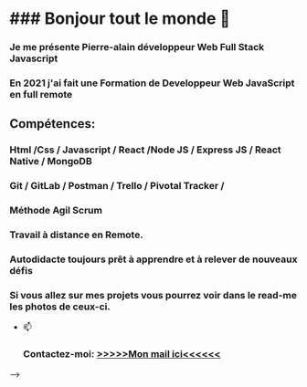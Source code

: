
<h1>### Bonjour tout le monde 👋</h1>

<h3>Je me présente Pierre-alain développeur Web Full Stack Javascript</h3>

<div>
	<h3>En 2021 j'ai fait une Formation de Developpeur Web JavaScript en full remote</h3> 
	<h2>Compétences:</h2>
	<h3>Html /Css / Javascript / React /Node JS / Express JS / React Native / MongoDB </h3>
	<h3>Git / GitLab / Postman / Trello / Pivotal Tracker / </h3>
	<h3>
	Méthode Agil Scrum
	</h3>
	<h3>
	Travail à distance en Remote.
	</h3>
	<h3>
	Autodidacte toujours prêt à apprendre et à relever de nouveaux défis 
	</h3>
	<h3>
	Si vous allez sur mes projets vous pourrez voir dans le read-me les photos de ceux-ci.</div>
	</h3>


- 📫 <h3>Contactez-moi: <a href="mailto:p.laignelvergain@gmail.com">>>>>>Mon mail ici<<<<<<</a></h3>

-->
